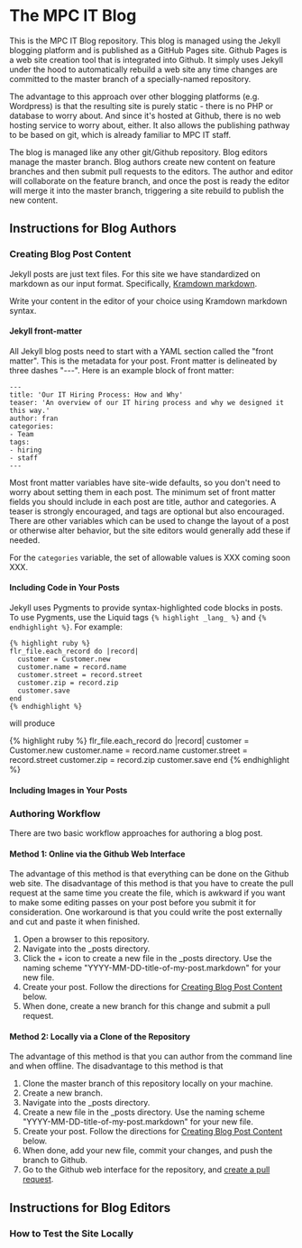 # The MPC IT Blog

This is the MPC IT Blog repository.  This blog is managed using the Jekyll blogging platform and is published as a GitHub Pages site.  Github Pages is a web site creation tool that is integrated into Github.  It simply uses Jekyll under the hood to automatically rebuild a web site any time changes are committed to the master branch of a specially-named repository.  

The advantage to this approach over other blogging platforms (e.g. Wordpress) is that the resulting site is purely static - there is no PHP or database to worry about.  And since it's hosted at Github, there is no web hosting service to worry about, either.  It also allows the publishing pathway to be based on git, which is already familiar to MPC IT staff.

The blog is managed like any other git/Github repository.  Blog editors manage the master branch.  Blog authors create new content on feature branches and then submit pull requests to the editors.  The author and editor will collaborate on the feature branch, and once the post is ready the editor will merge it into the master branch, triggering a site rebuild to publish the new content.

## Instructions for Blog Authors

### <a name="content_reqs">Creating Blog Post Content</a>

Jekyll posts are just text files.  For this site we have standardized on markdown as our input format.  Specifically, [Kramdown markdown](http://kramdown.gettalong.org/syntax.html).

Write your content in the editor of your choice using Kramdown markdown syntax.

#### Jekyll front-matter

All Jekyll blog posts need to start with a YAML section called the "front matter".  This is the metadata for your post.  Front matter is delineated by three dashes "---".  Here is an example block of front matter:

~~~
---
title: 'Our IT Hiring Process: How and Why'
teaser: 'An overview of our IT hiring process and why we designed it this way.' 
author: fran
categories:
- Team
tags:
- hiring
- staff
---
~~~

Most front matter variables have site-wide defaults, so you don't need to worry about setting them in each post.  The minimum set of front matter fields you should include in each post are title, author and categories.  A teaser is strongly encouraged, and tags are optional but also encouraged.  There are other variables which can be used to change the layout of a post or otherwise alter behavior, but the site editors would generally add these if needed.  

For the `categories` variable, the set of allowable values is XXX coming soon XXX.

#### Including Code in Your Posts

Jekyll uses Pygments to provide syntax-highlighted code blocks in posts.  To use Pygments, use the Liquid tags `{% highlight _lang_ %}` and `{% endhighlight %}`.  For example:

~~~
{% highlight ruby %}
flr_file.each_record do |record|
  customer = Customer.new
  customer.name = record.name
  customer.street = record.street
  customer.zip = record.zip
  customer.save
end
{% endhighlight %}
~~~

will produce

{% highlight ruby %}
flr_file.each_record do |record|
  customer = Customer.new
  customer.name = record.name
  customer.street = record.street
  customer.zip = record.zip
  customer.save
end
{% endhighlight %}


#### Including Images in Your Posts

### Authoring Workflow 

There are two basic workflow approaches for authoring a blog post.

#### Method 1: Online via the Github Web Interface

The advantage of this method is that everything can be done on the Github web site.  The disadvantage of this method is that you have to create the pull request at the same time you create the file, which is awkward if you want to make some editing passes on your post before you submit it for consideration.  One workaround is that you could write the post externally and cut and paste it when finished.  

1. Open a browser to this repository.
1. Navigate into the _posts directory.
1. Click the + icon to create a new file in the _posts directory. Use the naming scheme "YYYY-MM-DD-title-of-my-post.markdown" for your new file.
1. Create your post. Follow the directions for [Creating Blog Post Content](#content_reqs) below.
1. When done, create a new branch for this change and submit a pull request.

####  Method 2: Locally via a Clone of the Repository

The advantage of this method is that you can author from the command line and when offline.  The disadvantage to this method is that 

1. Clone the master branch of this repository locally on your machine.
1. Create a new branch.
1. Navigate into the _posts directory.
1. Create a new file in the _posts directory. Use the naming scheme "YYYY-MM-DD-title-of-my-post.markdown" for your new file.
1. Create your post. Follow the directions for [Creating Blog Post Content](#content_reqs) below.
1. When done, add your new file, commit your changes, and push the branch to Github.
1. Go to the Github web interface for the repository, and [create a pull request](https://help.github.com/articles/creating-a-pull-request/). 

## Instructions for Blog Editors

### How to Test the Site Locally

